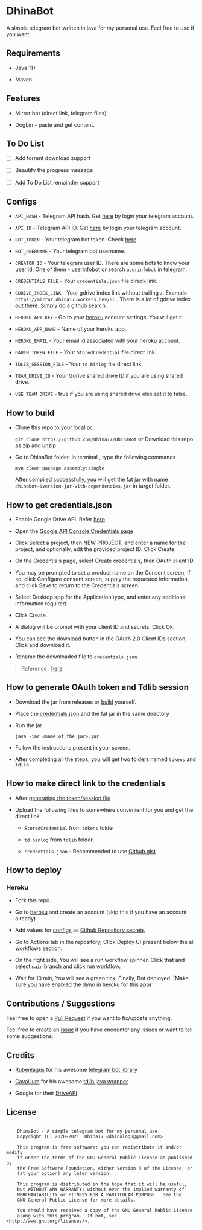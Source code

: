 # DhinaBot

A simple telegram bot written in java for my personal use. Feel free to use if you want.

## Requirements

- Java 11+

- Maven

## Features

- Mirror bot (direct link, telegram files)

- Dogbin - paste and get content.

## To Do List

- [ ] Add torrent download support

- [ ] Beautify the progress message

- [ ] Add To Do List remainder support

## Configs

- `API_HASH` - Telegram API hash. Get [here](https://my.telegram.org) by login your telegram account.

- `API_ID` - Telegram API ID. Get [here](https://my.telegram.org) by login your telegram account.

- `BOT_TOKEN` - Your telegram bot token. Check [here](https://core.telegram.org/bots#6-botfather)

- `BOT_USERNAME` - Your telegram bot username.

- `CREATOR_ID` - Your telegram user ID. There are some bots to know your user id. One of them - [userinfobot](https://t.me/userinfobot) or search `userinfobot` in telegram.

- `CREDENTIALS_FILE` - Your `credentials.json` file direck link.

- `GDRIVE_INDEX_LINK` - Your gdrive index link without trailing `/`.  Example - `https://mirror.dhina17.workers.dev/0:` . There is a lot of gdrive index out there. Simply do a github search.

- `HEROKU_API_KEY` - Go to your [heroku](https://heroku.com) account settings, You will get it.

- `HEROKU_APP_NAME` - Name of your heroku app.

- `HEROKU_EMAIL` - Your email id associated with your heroku account.

- `OAUTH_TOKEN_FILE` - Your `StoredCredential` file direct link.

- `TDLIB_SESSION_FILE` - Your `td.binlog` file direct link.

- `TEAM_DRIVE_ID` - Your Gdrive shared drive ID if you are using shared drive.

- `USE_TEAM_DRIVE` - true if you are using shared drive else set it to false.

## How to build

- Clone this repo to your local pc.

    `git clone https://github.com/Dhina17/DhinaBot` or Download this repo as zip and unzip

- Go to DhinaBot folder.
    In terminal , type the following commands

    `mvn clean package assembly:single`

    After compiled successfully, you will get the fat jar with name `dhinabot-$version-jar-with-dependencies.jar` in target folder.

## How to get credentials.json

- Enable Google Drive API. Refer [here](https://developers.google.com/drive/api/v3/enable-drive-api)

- Open the [Google API Console Credentials page](https://console.developers.google.com/apis/credentials)

- Click Select a project, then NEW PROJECT, and enter a name for the project, and optionally, edit the provided project ID. Click Create.

- On the Credentials page, select Create credentials, then OAuth client ID.

- You may be prompted to set a product name on the Consent screen; if so, click Configure consent screen, supply the requested information, and click Save to return to the Credentials screen.

- Select Desktop app for the Application type, and enter any additional information required.

- Click Create.

- A dialog will be prompt with your client ID and secrets, Click Ok.

- You can see the download button in the OAuth 2.0 Client IDs section, Click and download it.

- Rename the downloaded file to `credentials.json`

> Reference : [here](https://developers.google.com/adwords/api/docs/guides/authentication)

## How to generate OAuth token and Tdlib session

- Download the jar from releases or [build](#how-to-build) yourself.

- Place the [credentials.json](#how-to-get-credentials.json) and the fat jar in the same directory

- Run the jar

    `java -jar <name_of_the_jar>.jar`

- Follow the instructions present in your screen.

- After completing all the steps, you will get two folders named `tokens` and `tdlib`

## How to make direct link to the credentials

- After [generating the token/session file](#how-to-generate-oauth-token-and-tdlib-session)

- Upload the following files to somewhere convenient for you and get the direct link
  - `StoredCredential` from `tokens` folder

  - `td.binlog` from `tdlib` folder

  - `credentials.json` - Recommended to use [Github gist](https://gist.github.com)

## How to deploy

### Heroku

- Fork this repo.

- Go to [heroku](https://heroku.com) and create an account (skip this if you have an account already)

- Add values for [configs](#configs) as [Github Repository secrets](https://docs.github.com/en/actions/reference/encrypted-secrets)

- Go to Actions tab in the repository, Click Deploy CI present below the all workflows section.

- On the right side, You will see a run workflow spinner. Click that and select `main` branch and click run workflow.

- Wait for 10 min, You will see a green tick. Finally, Bot deployed.
(Make sure you have enabled the dyno in heroku for this app)

## Contributions / Suggestions

Feel free to open a [Pull Request](https://github.com/Dhina17/DhinaBot/pulls) if you want to fix/update anything.

Feel free to create an [issue](https://github.com/Dhina17/DhinaBot/issues) if you have encounter any issues or want to tell some suggestions.

## Credits

- [Rubenlagus](https://github.com/rubenlagus) for his awesome [telegram bot library](https://github.com/rubenlagus/TelegramBots)

- [Cavallium](https://github.com/Cavallium) for his awesome [tdlib java wrapper](https://github.com/tdlight-team/tdlight-java)

- Google for their [DriveAPI](https://developers.google.com/drive/api/v3).

## License

```

    DhinaBot - A simple telegram bot for my personal use
    Copyright (C) 2020-2021  Dhina17 <dhinalogu@gmail.com>
    
    This program is free software: you can redistribute it and/or modify
    it under the terms of the GNU General Public License as published by
    the Free Software Foundation, either version 3 of the License, or
    (at your option) any later version.

    This program is distributed in the hope that it will be useful,
    but WITHOUT ANY WARRANTY; without even the implied warranty of
    MERCHANTABILITY or FITNESS FOR A PARTICULAR PURPOSE.  See the
    GNU General Public License for more details.

    You should have received a copy of the GNU General Public License
    along with this program.  If not, see <http://www.gnu.org/licenses/>.

```

